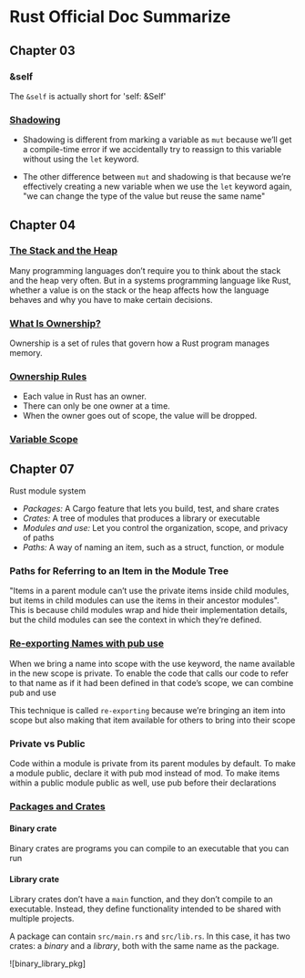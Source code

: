 # Rust Official Doc Summarize

## Chapter 03

### &self

The `&self` is actually short for 'self: &Self'

### [Shadowing]

- Shadowing is different from marking a variable as `mut` because we’ll get a compile-time error if we accidentally try to reassign to this variable without using the `let` keyword.

- The other difference between `mut` and shadowing is that because we’re effectively creating a new variable when we use the `let` keyword again, "we can change the type of the value but reuse the same name"

## Chapter 04

### [The Stack and the Heap][heap-stack]

Many programming languages don’t require you to think about the stack and the heap very often. But in a systems programming language like Rust, whether a value is on the stack or the heap affects how the language behaves and why you have to make certain decisions.

### [What Is Ownership?][rustownership]

Ownership is a set of rules that govern how a Rust program manages memory.

### [Ownership Rules][ownershiprules]

- Each value in Rust has an owner.
- There can only be one owner at a time.
- When the owner goes out of scope, the value will be dropped.

### [Variable Scope][variablescope]

## Chapter 07

Rust module system

- *Packages:* A Cargo feature that lets you build, test, and share crates
- *Crates:* A tree of modules that produces a library or executable
- *Modules and use:* Let you control the organization, scope, and privacy of paths
- *Paths:* A way of naming an item, such as a struct, function, or module

### Paths for Referring to an Item in the Module Tree

"Items in a parent module can’t use the private items inside child modules, but items in child modules can use the items in their ancestor modules". This is because child modules wrap and hide their implementation details, but the child modules can see the context in which they’re defined.

### [Re-exporting Names with pub use][reexporting]

When we bring a name into scope with the use keyword, the name available in the new scope is private. To enable the code that calls our code to refer to that name as if it had been defined in that code’s scope, we can combine pub and use

This technique is called `re-exporting` because we’re bringing an item into scope but also making that item available for others to bring into their scope

### Private vs Public

Code within a module is private from its parent modules by default. To make a module public, declare it with pub mod instead of mod. To make items within a public module public as well, use pub before their declarations

### [Packages and Crates][pnc]

#### Binary crate

Binary crates are programs you can compile to an executable that you can run

#### Library crate

Library crates don’t have a `main` function, and they don’t compile to an executable. Instead, they define functionality intended to be shared with multiple projects.

A package can contain `src/main.rs` and `src/lib.rs`. In this case, it has two crates: a *binary* and a *library*, both with the same name as the package.

![binary_library_pkg]

<!-- links -->
[Shadowing]: https://doc.rust-lang.org/book/ch03-01-variables-and-mutability.html#shadowing
[reexporting]: https://doc.rust-lang.org/book/ch07-04-bringing-paths-into-scope-with-the-use-keyword.html#re-exporting-names-with-pub-use
[pnc]: https://doc.rust-lang.org/stable/book/ch07-01-packages-and-crates.html#packages-and-crates
[rustownership]: https://doc.rust-lang.org/book/ch04-01-what-is-ownership.html#what-is-ownership
[heap-stack]: https://doc.rust-lang.org/book/ch04-01-what-is-ownership.html#the-stack-and-the-heap
[ownershiprules]: https://doc.rust-lang.org/book/ch04-01-what-is-ownership.html#ownership-rules
[variablescope]: https://doc.rust-lang.org/book/ch04-01-what-is-ownership.html#variable-scope
